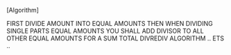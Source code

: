 [Algorithm]

FIRST DIVIDE AMOUNT INTO EQUAL AMOUNTS
THEN WHEN DIVIDING SINGLE PARTS EQUAL AMOUNTS
YOU SHALL ADD DIVISOR TO ALL OTHER EQUAL AMOUNTS
FOR A SUM TOTAL DIVREDIV ALGORITHM .. ETS ..
